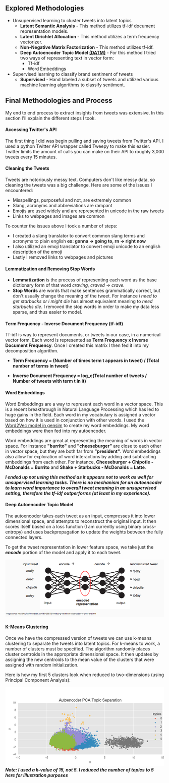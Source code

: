 ## Explored Methodologies
* Unsupervised learning to cluster tweets into latent topics
    * **Latent Semantic Analysis** - This method utilizes tf-idf document representation models.
    * **Latent Dirichlet Allocation** - This method utilizes a term frequency vectorizer.
    * **Non-Negative Matrix Factorization** - This method utilizes tf-idf.
    * **Deep Autoencoder Topic Model  [(DATM)](https://www.prhlt.upv.es/workshops/iwes15/pdf/iwes15-kumar-d'haro.pdf "DATM")** - For this method I tried two ways of representing text in vector form:
        * Tf-idf
        * Word Embeddings
* Supervised learning to classify brand sentiment of tweets
    * **Supervised** - Hand labeled a subset of tweets and utilized various machine learning algorithms to classify sentiment.

## Final Methodologies and Process

My end to end process to extract insights from tweets was extensive.  In this section I'll explain the different steps I took.

#### Accessing Twitter's API
The first thing I did was begin pulling and saving tweets from Twitter's API.  I used a python Twitter API wrapper called Tweepy to make this easier.  Twitter limits the amount of calls you can make on their API to roughly 3,000 tweets every 15 minutes.  

#### Cleaning the Tweets
Tweets are notoriously messy text.  Computers don't like messy data, so cleaning the tweets was a big challenge.  Here are some of the issues I encountered:
* Misspellings, purposeful and not, are extremely common   
* Slang, acronyms and abbreviations are rampant
* Emojis are used widely and are represented in unicode in the raw tweets
* Links to webpages and images are common

To counter the issues above I took a number of steps:
* I created a slang translator to convert common slang terms and acronyms to plain english **ex: gonna -> going to, rn -> right now**
* I also utilized an emoji translator to convert emoji unicode to an english description of the emoji
* Lastly I removed links to webpages and pictures

#### Lemmatization and Removing Stop Words
* **Lemmatization** is the process of representing each word as the base dictionary form of that word *craving, craved -> crave*.
* **Stop Words** are words that make sentences grammatically correct, but don't usually change the meaning of the tweet. For instance *i need to get starbucks or i might die* has almost equivalent meaning to *need starbucks die*.  I removed the stop words in order to make my data less sparse, and thus easier to model.

#### Term Frequency - Inverse Document Frequency (tf-idf)

Tf-idf is way to represent documents, or tweets in our case, in a numerical vector form.  Each word is represented as **Term Frequency x Inverse Document Frequency**.  Once I created this matrix I then fed it into my decomposition algorithm.

* **Term Frequency = (Number of times term t appears in tweet) / (Total number of terms in tweet)**

* **Inverse Document Frequency = log_e(Total number of tweets / Number of tweets with term t in it)**


#### Word Embeddings

Word Embeddings are a way to represent each word in a vector space.  This is a recent breakthrough in Natural Language Processing which has led to huge gains in the field.  Each word in my vocabulary is assigned a vector based on how it is used in conjunction with other words.  I used the [Word2Vec model in gensim](https://radimrehurek.com/gensim/models/word2vec.html) to create my word embeddings.  My word embeddings were then fed into my autoencoder.

Word embeddings are great at representing the meaning of words in vector space.  For instance **"burrito"** and **"cheeseburger"** are close to each other in vector space, but they are both far from **"president"**.  Word embeddings also allow for exploration of word interactions by adding and subtracting embeddings from each other. For instance, **Cheeseburger + Chipotle - McDonalds = Burrito** and **Shake + Starbucks - McDonalds = Latte**.

***I ended up not using this method as it appears not to work as well for unsupervised learning tasks.  There is no mechanism for an autoencoder to learn word importance to overall tweet meaning in an unsupervised setting, therefore the tf-idf outperforms (at least in my experience).***


#### Deep Autoencoder Topic Model

The autoencoder takes each tweet as an input, compresses it into lower dimensional space, and attempts to reconstruct the original input.  It then scores itself based on a loss function (I am currently using binary cross-entropy) and uses backpropagation to update the weights between the fully connected layers.

To get the tweet representation in lower feature space, we take just the ***encode*** portion of the model and apply it to each tweet.  


![Autoencoder Chart](/final_plots/autoencoder.png)


#### K-Means Clustering

Once we have the compressed version of tweets we can use k-means clustering to separate the tweets into latent topics.  For k-means to work, a number of clusters must be specified.  The algorithm randomly places cluster centroids in the appropriate dimensional space.  It then updates by assigning the new centroids to the mean value of the clusters that were assigned with random initialization.

Here is how my first 5 clusters look when reduced to two-dimensions (using Principal Component Analysis):

![K-Means](/final_plots/pca_ae_plot.png)
***Note: I used a k-value of 15, not 5.  I reduced the number of topics to 5 here for illustration purposes***
